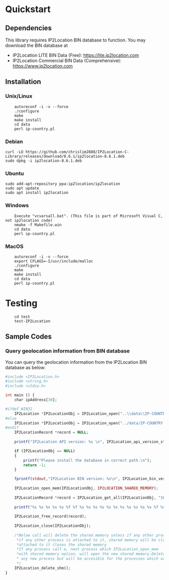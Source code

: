# Quickstart

## Dependencies

This library requires IP2Location BIN database to function. You may
download the BIN database at

-   IP2Location LITE BIN Data (Free): <https://lite.ip2location.com>
-   IP2Location Commercial BIN Data (Comprehensive):
    <https://www.ip2location.com>

## Installation

### Unix/Linux
```
    autoreconf -i -v --force
    ./configure
    make
    make install
    cd data
    perl ip-country.pl
```



### Debian

```
curl -LO https://github.com/chrislim2888/IP2Location-C-Library/releases/download/8.6.1/ip2location-8.6.1.deb
sudo dpkg -i ip2location-8.6.1.deb
```



### Ubuntu

```
sudo add-apt-repository ppa:ip2location/ip2location
sudo apt update
sudo apt install ip2location
```



### Windows

```
    Execute "vcvarsall.bat". (This file is part of Microsoft Visual C, not ip2location code) 
    nmake -f Makefile.win
    cd data
    perl ip-country.pl
```

### MacOS

```
    autoreconf -i -v --force
    export CFLAGS=-I/usr/include/malloc 
    ./configure
    make
    make install
    cd data
    perl ip-country.pl
```

# Testing

```
    cd test
    test-IP2Location
```

## Sample Codes

### Query geolocation information from BIN database

You can query the geolocation information from the IP2Location BIN
database as below:

``` php
#include <IP2Location.h>
#include <string.h>
#include <stdio.h>

int main () {
	char ipAddress[30];

#ifdef WIN32
	IP2Location *IP2LocationObj = IP2Location_open("..\\data\\IP-COUNTRY.BIN");
#else
	IP2Location *IP2LocationObj = IP2Location_open("../data/IP-COUNTRY.BIN");
#endif
	IP2LocationRecord *record = NULL;
	
	printf("IP2Location API version: %s \n", IP2Location_api_version_string());

	if (IP2LocationObj == NULL)
	{
		printf("Please install the database in correct path.\n");
		return -1;
	}

	fprintf(stdout,"IP2Location BIN version: %s\n", IP2Location_bin_version(IP2LocationObj));
	
	IP2Location_open_mem(IP2LocationObj, IP2LOCATION_SHARED_MEMORY);
	
	IP2LocationRecord *record = IP2Location_get_all(IP2LocationObj, "161.11.12.13");
	
	printf("%s %s %s %s %s %f %f %s %s %s %s %s %s %s %s %s %s %s %f %s\n", record->country_short, record->country_long, record->region, record->city, record->isp, record->latitude, record->longitude, record->domain, record->zipcode, record->timezone, record->netspeed, record->iddcode, record->areacode, record->weatherstationcode, record->weatherstationname, record->mcc, record->mnc, record->mobilebrand, record->elevation, record->usagetype, record->address_type, record->category, record->district, record->asn, record->as);
	
	IP2Location_free_record(record);
	
	IP2Location_close(IP2LocationObj);
	
	/*Below call will delete the shared memory unless if any other process is attached it. 
	 *if any other process is attached to it, shared memory will be closed when last process
	 *attached to it closes the shared memory 
	 *If any process call e, next process which IP2Location_open_mem
	 *with shared memory option, will open the new shared memory.Deleted memory will not be available for
	 * any new process but will be accesible for the processes which are already using it. 
	 */
	IP2Location_delete_shm();
}

```
